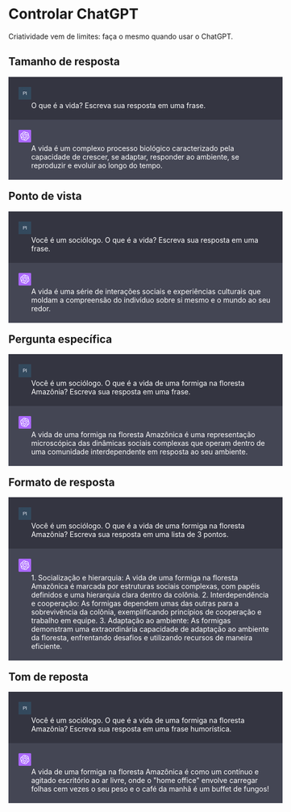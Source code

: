 # Controlar ChatGPT

Criatividade vem de limites: faça o mesmo quando usar o ChatGPT.

## Tamanho de resposta

<div style="width:100%; float:left; background-color:#343541; color:white; padding:20px; margin: 0;">
<div style="width:5%; float:left; padding-right:20px;"><img src="../imagens/PI.png"></div>
<div style="width:95%; float:right">O que é a vida? Escreva sua resposta em uma frase.</div>
</div>

<div style="width:100%; float:left; background-color:#444654; color:white; padding:20px; margin: 0; margin-bottom: 20px;">
<div style="width:5%; float:left; padding-right:20px;"><img src="../imagens/openai.png"></div>
<div style="width:95%; float:right">A vida é um complexo processo biológico caracterizado pela capacidade de crescer, se adaptar, responder ao ambiente, se reproduzir e evoluir ao longo do tempo.</div>
</div>

## Ponto de vista

<div style="width:100%; float:left; background-color:#343541; color:white; padding:20px; margin: 0;">
<div style="width:5%; float:left; padding-right:20px;"><img src="../imagens/PI.png"></div>
<div style="width:95%; float:right">Você é um sociólogo. O que é a vida? Escreva sua resposta em uma frase.</div>
</div>

<div style="width:100%; float:left; background-color:#444654; color:white; padding:20px; margin: 0; margin-bottom: 20px;">
<div style="width:5%; float:left; padding-right:20px;"><img src="../imagens/openai.png"></div>
<div style="width:95%; float:right">A vida é uma série de interações sociais e experiências culturais que moldam a compreensão do indivíduo sobre si mesmo e o mundo ao seu redor.</div>
</div>

## Pergunta específica

<div style="width:100%; float:left; background-color:#343541; color:white; padding:20px; margin: 0;">
<div style="width:5%; float:left; padding-right:20px;"><img src="../imagens/PI.png"></div>
<div style="width:95%; float:right">Você é um sociólogo. O que é a vida de uma formiga na floresta Amazônia? Escreva sua resposta em uma frase.</div>
</div>

<div style="width:100%; float:left; background-color:#444654; color:white; padding:20px; margin: 0; margin-bottom: 20px;">
<div style="width:5%; float:left; padding-right:20px;"><img src="../imagens/openai.png"></div>
<div style="width:95%; float:right">A vida de uma formiga na floresta Amazônica é uma representação microscópica das dinâmicas sociais complexas que operam dentro de uma comunidade interdependente em resposta ao seu ambiente.</div>
</div>

## Formato de resposta

<div style="width:100%; float:left; background-color:#343541; color:white; padding:20px; margin: 0;">
<div style="width:5%; float:left; padding-right:20px;"><img src="../imagens/PI.png"></div>
<div style="width:95%; float:right">Você é um sociólogo. O que é a vida de uma formiga na floresta Amazônia? Escreva sua resposta em uma lista de 3 pontos.</div>
</div>

<div style="width:100%; float:left; background-color:#444654; color:white; padding:20px; margin: 0; margin-bottom: 20px;">
<div style="width:5%; float:left; padding-right:20px;"><img src="../imagens/openai.png"></div>
<div style="width:95%; float:right">
1. Socialização e hierarquia: A vida de uma formiga na floresta Amazônica é marcada por estruturas sociais complexas, com papéis definidos e uma hierarquia clara dentro da colônia.
2. Interdependência e cooperação: As formigas dependem umas das outras para a sobrevivência da colônia, exemplificando princípios de cooperação e trabalho em equipe.
3. Adaptação ao ambiente: As formigas demonstram uma extraordinária capacidade de adaptação ao ambiente da floresta, enfrentando desafios e utilizando recursos de maneira eficiente.
</div></div>

## Tom de reposta

<div style="width:100%; float:left; background-color:#343541; color:white; padding:20px; margin: 0;">
<div style="width:5%; float:left; padding-right:20px;"><img src="../imagens/PI.png"></div>
<div style="width:95%; float:right">Você é um sociólogo. O que é a vida de uma formiga na floresta Amazônia? Escreva sua resposta em uma frase humorística.</div>
</div>

<div style="width:100%; float:left; background-color:#444654; color:white; padding:20px; margin: 0; margin-bottom: 20px;">
<div style="width:5%; float:left; padding-right:20px;"><img src="../imagens/openai.png"></div>
<div style="width:95%; float:right">A vida de uma formiga na floresta Amazônica é como um contínuo e agitado escritório ao ar livre, onde o "home office" envolve carregar folhas cem vezes o seu peso e o café da manhã é um buffet de fungos!</div></div>
